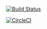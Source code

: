 [![Build Status](https://travis-ci.org/anoGitHub/wrasawJSworkshop-24.svg?branch=master)](https://travis-ci.org/anoGitHub/wrasawJSworkshop-24)

[![CircleCI](https://circleci.com/gh/anoGitHub/wrasawJSworkshop-24.svg?style=svg)](https://circleci.com/gh/anoGitHub/wrasawJSworkshop-24)
